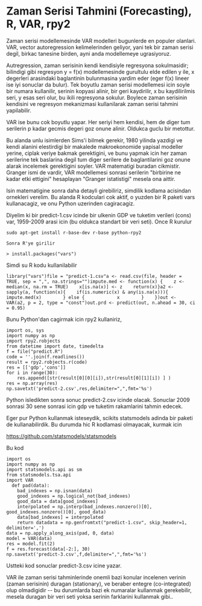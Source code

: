 # Zaman Serisi Tahmini (Forecasting), R, VAR, rpy2

Zaman serisi modellemesinde VAR modelleri bugunlerde en populer
olanlari. VAR, vector autoregression kelimelerinden geliyor, yani tek
bir zaman serisi degil, birkac tanesine birden, ayni anda modellemeye
ugrasiyoruz.

Autregression, zaman serisinin kendi kendisiyle regresyona
sokulmasidir; bilindigi gibi regresyon y = f(x) modellemesinde
gurultulu elde edilen y ile, x degerleri arasindaki baglantinin
bulunmasina yardim eder (eger f(x) lineer ise iyi sonuclar da
bulur). Tek boyutlu zaman serisi modellemesi icin soyle bir numara
kullanilir, serinin kopyasi alinir, bir geri kaydirilir, x bu
kaydilirilmis seri, y esas seri olur, bu ikili regresyona
sokulur. Boylece zaman serisinin kendisini ve regresyon mekanizmasi
kullanilarak zaman serisi tahmini yapilabilir.

VAR ise bunu cok boyutlu yapar. Her seriyi hem kendisi, hem de diger
tum serilerin p kadar gecmis degeri goz onune alinir. Oldukca guclu
bir metottur.

Bu alanda unlu isimlerden Sims'i bilmek gerekir, 1980 yilinda yazdigi
ve kendi alanini elestirdigi bir makalede makroekonomide yapisal
modeller yerine, ciplak veriye bakmak gerektigini, ve bunu yapmak icin
her zaman serilerine tek baslarina degil tum diger serilere de
baglantilarini goz onune alarak incelemek gerektigini soyler. VAR
matematigi buradan cikmistir. Granger ismi de vardir, VAR modellemesi
sonrasi serilerin "birbirine ne kadar etki ettigini" hesaplayan
"Granger istatistigi" mesela ona aittir.

Isin matematigine sonra daha detayli girebiliriz, simdilik kodlama
acisindan ornekleri verelim. Bu alanda R kodculari cok aktif, o yuzden
bir R paketi vars kullanacagiz, ve onu Python uzerinden cagiracagiz.

Diyelim ki bir predict-1.csv icinde bir ulkenin GDP ve tuketim
verileri (cons) var, 1959-2009 arasi icin (bu oldukca standart bir
veri seti). Once R kurulur

```
sudo apt-get install r-base-dev r-base python-rpy2

Sonra R'ye girilir

> install.packages("vars")
```

Simdi su R kodu kullanilabilir

```
library("vars")file = "predict-1.csv"a <- read.csv(file, header = TRUE, sep = ",", na.strings="")impute.med <- function(x) {    z <- median(x, na.rm = TRUE)    x[is.na(x)] <- z    return(x)}a2 <- sapply(a, function(x){    if(is.numeric(x) & any(is.na(x))){            impute.med(x)        } else {            x        }    })out <- VAR(a2, p = 2, type = "const")out.prd <- predict(out, n.ahead = 30, ci = 0.95)
```

Bunu Python'dan cagirmak icin rpy2 kullaniriz,

```
import os, sys
import numpy as np
import rpy2.robjects
from datetime import date, timedelta
f = file("predict.R")
code = ''.join(f.readlines())
result = rpy2.robjects.r(code)
res = [['gdp','cons']]
for i in range(30):
    res.append([str(result[0][0][i]),str(result[0][1][i]) ] )
res = np.array(res)
np.savetxt('predict-2.csv',res,delimiter=",",fmt='%s')
```

Python isledikten sonra sonuc predict-2.csv icinde olacak. Sonuclar
2009 sonrasi 30 sene sonrasi icin gdp ve tuketim rakamlarini tahmin
edecek.

Eger pur Python kullanmak isteseydik, scikits statsmodels adinda bir paketi de kullanabilirdik. Bu durumda hic R kodlamasi olmayacak, kurmak icin

https://github.com/statsmodels/statsmodels

Bu kod

```
import os
import numpy as np
import statsmodels.api as sm
from statsmodels.tsa.api
import VAR
  def pad(data):
    bad_indexes = np.isnan(data)
    good_indexes = np.logical_not(bad_indexes)
    good_data = data[good_indexes]
    interpolated = np.interp(bad_indexes.nonzero()[0], good_indexes.nonzero()[0], good_data)
    data[bad_indexes] = interpolated
    return datadata = np.genfromtxt("predict-1.csv", skip_header=1, delimiter=',')
data = np.apply_along_axis(pad, 0, data)
model = VAR(data)
res = model.fit(2)
f = res.forecast(data[-2:], 30)
np.savetxt('predict-3.csv',f,delimiter=",",fmt='%s')
```

Ustteki kod sonuclar predict-3.csv icine yazar.

VAR ile zaman serisi tahminlerinde onemli bazi konular incelenen
verinin (zaman serisinin) duragan (stationary), ve beraber entegre
(co-integrated) olup olmadigidir -- bu durumlarda bazi ek numaralar
kullanmak gerekebilir, mesela duragan bir veri seti yoksa serinin
farklarini kullanmak gibi..








